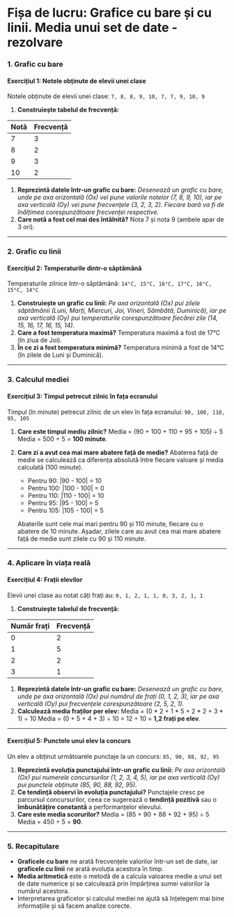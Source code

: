 # **Fișa de lucru: Grafice cu bare și cu linii. Media unui set de date** - rezolvare

### **1. Grafic cu bare**

#### **Exercițiul 1: Notele obținute de elevii unei clase**

Notele obținute de elevii unei clase:
 `7, 8, 8, 9, 10, 7, 7, 9, 10, 9`

1. **Construiește tabelul de frecvență:**

| Notă | Frecvență |
| ---- | --------- |
| 7    | 3         |
| 8    | 2         |
| 9    | 3         |
| 10   | 2         |



1. **Reprezintă datele într-un grafic cu bare:**
    *Desenează un grafic cu bare, unde pe axa orizontală (Ox) vei pune valorile notelor (7, 8, 9, 10), iar pe axa verticală (Oy) vei pune frecvențele (3, 2, 3, 2).*
    *Fiecare bară va fi de înălțimea corespunzătoare frecvenței respective.*
2. **Care notă a fost cel mai des întâlnită?**
    Nota 7 și nota 9 (ambele apar de 3 ori).

------

### **2. Grafic cu linii**

#### **Exercițiul 2: Temperaturile dintr-o săptămână**

Temperaturile zilnice într-o săptămână:
 `14°C, 15°C, 16°C, 17°C, 16°C, 15°C, 14°C`

1. **Construiește un grafic cu linii:**
    *Pe axa orizontală (Ox) pui zilele săptămânii (Luni, Marți, Miercuri, Joi, Vineri, Sâmbătă, Duminică), iar pe axa verticală (Oy) pui temperaturile corespunzătoare fiecărei zile (14, 15, 16, 17, 16, 15, 14).*
2. **Care a fost temperatura maximă?**
    Temperatura maximă a fost de 17°C (în ziua de Joi).
3. **În ce zi a fost temperatura minimă?**
    Temperatura minimă a fost de 14°C (în zilele de Luni și Duminică).

------

### **3. Calculul mediei**

#### **Exercițiul 3: Timpul petrecut zilnic în fața ecranului**

Timpul (în minute) petrecut zilnic de un elev în fața ecranului:
 `90, 100, 110, 95, 105`

1. **Care este timpul mediu zilnic?**
    Media = (90 + 100 + 110 + 95 + 105) ÷ 5
    Media = 500 ÷ 5 = **100 minute**.

2. **Care zi a avut cea mai mare abatere față de medie?**
    Abaterea față de medie se calculează ca diferența absolută între fiecare valoare și media calculată (100 minute).

   - Pentru 90: |90 - 100| = 10
   - Pentru 100: |100 - 100| = 0
   - Pentru 110: |110 - 100| = 10
   - Pentru 95: |95 - 100| = 5
   - Pentru 105: |105 - 100| = 5

   Abaterile sunt cele mai mari pentru 90 și 110 minute, fiecare cu o abatere de 10 minute.
    Așadar, zilele care au avut cea mai mare abatere față de medie sunt zilele cu 90 și 110 minute.

------

### **4. Aplicare în viața reală**

#### **Exercițiul 4: Frații elevilor**

Elevii unei clase au notat câți frați au:
 `0, 1, 2, 1, 1, 0, 3, 2, 1, 1`

1. **Construiește tabelul de frecvență:**

| Număr frați | Frecvență |
| ----------- | --------- |
| 0           | 2         |
| 1           | 5         |
| 2           | 2         |
| 3           | 1         |



1. **Reprezintă datele într-un grafic cu bare:**
    *Desenează un grafic cu bare, unde pe axa orizontală (Ox) pui numărul de frați (0, 1, 2, 3), iar pe axa verticală (Oy) pui frecvențele corespunzătoare (2, 5, 2, 1).*
2. **Calculează media fraților per elev:**
    Media = (0 * 2 + 1 * 5 + 2 * 2 + 3 * 1) ÷ 10
    Media = (0 + 5 + 4 + 3) ÷ 10 = 12 ÷ 10 = **1,2 frați pe elev**.

------

#### **Exercițiul 5: Punctele unui elev la concurs**

Un elev a obținut următoarele punctaje la un concurs:
 `85, 90, 88, 92, 95`

1. **Reprezintă evoluția punctajului într-un grafic cu linii:**
    *Pe axa orizontală (Ox) pui numerele concursurilor (1, 2, 3, 4, 5), iar pe axa verticală (Oy) pui punctele obținute (85, 90, 88, 92, 95).*
2. **Ce tendință observi în evoluția punctajului?**
    Punctajele cresc pe parcursul concursurilor, ceea ce sugerează o **tendință pozitivă** sau o **îmbunătățire constantă** a performanțelor elevului.
3. **Care este media scorurilor?**
    Media = (85 + 90 + 88 + 92 + 95) ÷ 5
    Media = 450 ÷ 5 = **90**.

------

### **5. Recapitulare**

- **Graficele cu bare** ne arată frecvențele valorilor într-un set de date, iar **graficele cu linii** ne arată evoluția acestora în timp.
- **Media aritmetică** este o metodă de a calcula valoarea medie a unui set de date numerice și se calculează prin împărțirea sumei valorilor la numărul acestora.
- Interpretarea graficelor și calculul mediei ne ajută să înțelegem mai bine informațiile și să facem analize corecte.